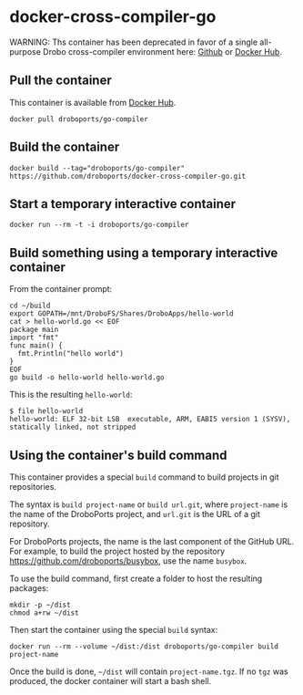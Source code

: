 # docker-cross-compiler-go

WARNING: Ths container has been deprecated in favor of a single all-purpose Drobo cross-compiler environment here: [Github](https://github.com/droboports/docker-cross-compiler) or [Docker Hub](https://registry.hub.docker.com/u/droboports/compiler/).

## Pull the container

This container is available from [Docker Hub](https://registry.hub.docker.com/u/droboports/go-compiler/).

```
docker pull droboports/go-compiler
```

## Build the container

```
docker build --tag="droboports/go-compiler" https://github.com/droboports/docker-cross-compiler-go.git
```

## Start a temporary interactive container

```
docker run --rm -t -i droboports/go-compiler
```

## Build something using a temporary interactive container

From the container prompt:
```
cd ~/build
export GOPATH=/mnt/DroboFS/Shares/DroboApps/hello-world
cat > hello-world.go << EOF
package main
import "fmt"
func main() {
  fmt.Println("hello world")
}
EOF
go build -o hello-world hello-world.go
```

This is the resulting `hello-world`:
```
$ file hello-world
hello-world: ELF 32-bit LSB  executable, ARM, EABI5 version 1 (SYSV), statically linked, not stripped
```

## Using the container's build command

This container provides a special `build` command to build projects in git repositories.

The syntax is `build project-name` or `build url.git`, where `project-name` is the name of the DroboPorts project, and `url.git` is the URL of a git repository.

For DroboPorts projects, the name is the last component of the GitHub URL. For example, to build the project hosted by the repository https://github.com/droboports/busybox, use the name `busybox`.

To use the build command, first create a folder to host the resulting packages:
```
mkdir -p ~/dist
chmod a+rw ~/dist
```

Then start the container using the special `build` syntax:
```
docker run --rm --volume ~/dist:/dist droboports/go-compiler build project-name
```

Once the build is done, `~/dist` will contain `project-name.tgz`. If no `tgz` was produced, the docker container will start a bash shell.
